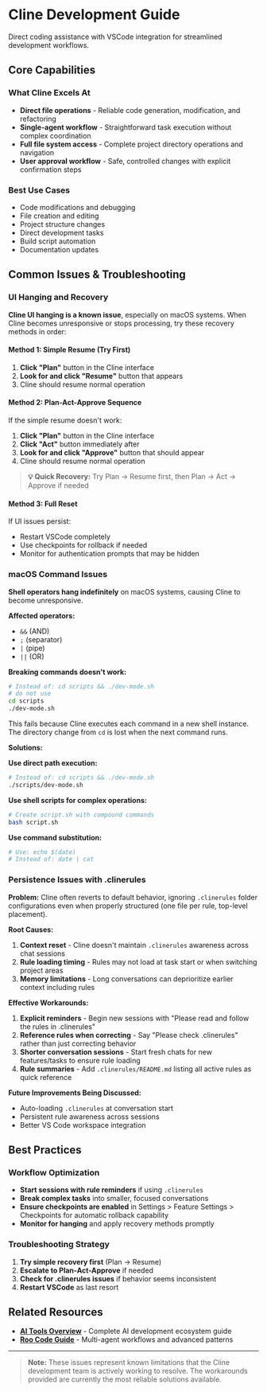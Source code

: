 # Cline Development Guide

Direct coding assistance with VSCode integration for streamlined development workflows.

## Core Capabilities

### What Cline Excels At

-   **Direct file operations** - Reliable code generation, modification, and refactoring
-   **Single-agent workflow** - Straightforward task execution without complex coordination
-   **Full file system access** - Complete project directory operations and navigation
-   **User approval workflow** - Safe, controlled changes with explicit confirmation steps

### Best Use Cases

-   Code modifications and debugging
-   File creation and editing
-   Project structure changes
-   Direct development tasks
-   Build script automation
-   Documentation updates

## Common Issues & Troubleshooting

### UI Hanging and Recovery

**Cline UI hanging is a known issue**, especially on macOS systems. When Cline becomes unresponsive or stops processing, try these recovery methods in order:

#### Method 1: Simple Resume (Try First)

1. **Click "Plan"** button in the Cline interface
2. **Look for and click "Resume"** button that appears
3. Cline should resume normal operation

#### Method 2: Plan-Act-Approve Sequence

If the simple resume doesn't work:

1. **Click "Plan"** button in the Cline interface
2. **Click "Act"** button immediately after
3. **Look for and click "Approve"** button that should appear
4. Cline should resume normal operation

> **💡 Quick Recovery:** Try Plan → Resume first, then Plan → Act → Approve if needed

#### Method 3: Full Reset

If UI issues persist:

-   Restart VSCode completely
-   Use checkpoints for rollback if needed
-   Monitor for authentication prompts that may be hidden

### macOS Command Issues

**Shell operators hang indefinitely** on macOS systems, causing Cline to become unresponsive.

**Affected operators:**

-   `&&` (AND)
-   `;` (separator)
-   `|` (pipe)
-   `||` (OR)

**Breaking commands doesn't work:**

```bash
# Instead of: cd scripts && ./dev-mode.sh
# do not use
cd scripts
./dev-mode.sh
```

This fails because Cline executes each command in a new shell instance. The directory change from `cd` is lost when the next command runs.

**Solutions:**

**Use direct path execution:**

```bash
# Instead of: cd scripts && ./dev-mode.sh
./scripts/dev-mode.sh
```

**Use shell scripts for complex operations:**

```bash
# Create script.sh with compound commands
bash script.sh
```

**Use command substitution:**

```bash
# Use: echo $(date)
# Instead of: date | cat
```

### Persistence Issues with .clinerules

**Problem:** Cline often reverts to default behavior, ignoring `.clinerules` folder configurations even when properly structured (one file per rule, top-level placement).

**Root Causes:**

1. **Context reset** - Cline doesn't maintain `.clinerules` awareness across chat sessions
2. **Rule loading timing** - Rules may not load at task start or when switching project areas
3. **Memory limitations** - Long conversations can deprioritize earlier context including rules

**Effective Workarounds:**

1. **Explicit reminders** - Begin new sessions with "Please read and follow the rules in .clinerules"
2. **Reference rules when correcting** - Say "Please check .clinerules" rather than just correcting behavior
3. **Shorter conversation sessions** - Start fresh chats for new features/tasks to ensure rule loading
4. **Rule summaries** - Add `.clinerules/README.md` listing all active rules as quick reference

**Future Improvements Being Discussed:**

-   Auto-loading `.clinerules` at conversation start
-   Persistent rule awareness across sessions
-   Better VS Code workspace integration

## Best Practices

### Workflow Optimization

-   **Start sessions with rule reminders** if using `.clinerules`
-   **Break complex tasks** into smaller, focused conversations
-   **Ensure checkpoints are enabled** in Settings > Feature Settings > Checkpoints for automatic rollback capability
-   **Monitor for hanging** and apply recovery methods promptly

### Troubleshooting Strategy

1. **Try simple recovery first** (Plan → Resume)
2. **Escalate to Plan-Act-Approve** if needed
3. **Check for .clinerules issues** if behavior seems inconsistent
4. **Restart VSCode** as last resort

## Related Resources

-   **[AI Tools Overview](overview.md)** - Complete AI development ecosystem guide
-   **[Roo Code Guide](roo-code-guide.md)** - Multi-agent workflows and advanced patterns

---

> **Note:** These issues represent known limitations that the Cline development team is actively working to resolve. The workarounds provided are currently the most reliable solutions available.
